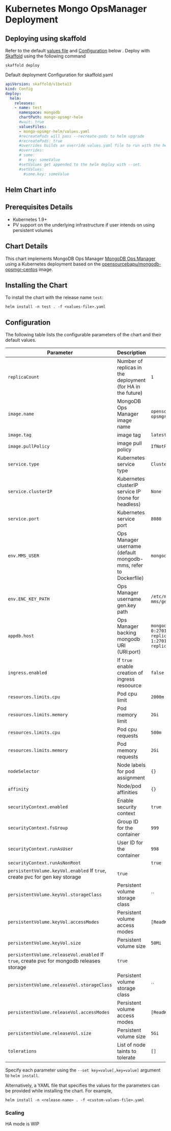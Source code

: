 # Kubernetes Mongo OpsManager Deployment

## Deploying using skaffold

Refer to the default [values file](mongo-opsmgr-helm/values.yaml) and [Configuration](#Configuration) below . Deploy with [Skaffold](https://github.com/GoogleContainerTools/skaffold) using the following command
```console
skaffold deploy
```

Default deployment Configuration for skaffold.yaml
```yml
apiVersion: skaffold/v1beta13
kind: Config
deploy:
  helm:
    releases:
    - name: test
      namespace: mongodb
      chartPath: mongo-opsmgr-helm
      #wait: true
      valuesFiles:
      - mongo-opsmgr-helm/values.yaml
      #recreatePods will pass --recreate-pods to helm upgrade
      #recreatePods: true
      #overrides builds an override values.yaml file to run with the helm deploy
      #overrides:
      # some:
      #   key: someValue
      #setValues get appended to the helm deploy with --set.
      #setValues:
        #some.key: someValue
```

## Helm Chart info

## Prerequisites Details

* Kubernetes 1.9+
* PV support on the underlying infrastructure if user intends on using persistent volumes

## Chart Details

This chart implements MongoDB Ops Manager [MongoDB Ops Manager](https://docs.opsmanager.mongodb.com/current/)
using a Kubernetes deployment based on the [opensourcebapu/mongodb-opsmgr-centos](https://hub.docker.com/r/opensourcebapu/mongodb-opsmgr-centos) image.

## Installing the Chart

To install the chart with the release name `test`:

``` console
helm install -n test . -f <values-file>.yaml
```

## Configuration

The following table lists the configurable parameters of the chart and their default values.

| Parameter                           | Description                                                               | Default                                             |
| ----------------------------------- | ------------------------------------------------------------------------- | --------------------------------------------------- |
| `replicaCount`                      | Number of replicas in the deployment (for HA in the future)               | `1`                                                 |
| `image.name`                        | MongoDB Ops Manager image name                                            | `opensourcebapu/mongodb-opsmgr-centos`              |
| `image.tag`                         | image tag                                                                 | `latest`                                            |
| `image.pullPolicy`                  | image pull policy                                                         | `IfNotPresent`                                      |
| `service.type`                      | Kubernetes service type                                                   | `ClusterIP`                                         |
| `service.clusterIP`                 | Kubernetes clusterIP service IP (none for headless)                       | `None`                                              |
| `service.port`                      | Kubernetes service port                                                   | `8080`                                              |
| `env.MMS_USER`                      | Ops Manager username (default mongodb-mms, refer to Dockerfile)           | `mongodb-mms`                                       |
| `env.ENC_KEY_PATH`                  | Ops Manager username gen.key path                                         | `/etc/mongodb-mms/gen.key`                          |
| `appdb.host`                        | Ops Manager backing mongodb URI (URI:port)                                | `mongodb-replicaset-0:27017,mongodb-replicaset-1:27017,mongodb-replicaset-2:27017`                        |
| `ingress.enabled`                   | If `true` enable creation of ingress resoource                            | `false`                                             |
| `resources.limits.cpu`              | Pod cpu limit                                                             | `2000m`                                             |
| `resources.limits.memory`           | Pod memory limit                                                          | `2Gi`                                               |
| `resources.limits.cpu`              | Pod cpu requests                                                          | `500m`                                              |
| `resources.limits.memory`           | Pod memory requests                                                       | `2Gi`                                               |
| `nodeSelector`                      | Node labels for pod assignment                                            | `{}`                                                |
| `affinity`                          | Node/pod affinities                                                       | `{}`                                                |
| `securityContext.enabled`           | Enable security context                                                   | `true`                                              |
| `securityContext.fsGroup`           | Group ID for the container                                                | `999`                                               |
| `securityContext.runAsUser`         | User ID for the container                                                 | `998`                                               |
| `securityContext.runAsNonRoot`      |                                                                           | `true`                                              |
| `persistentVolume.keyVol.enabled`    If `true`, create pvc for gen key storage                                  | `true`                                              |
| `persistentVolume.keyVol.storageClass`     | Persistent volume storage class                                    | ``                                                  |
| `persistentVolume.keyVol.accessModes`      | Persistent volume access modes                                     | `[ReadWriteOnce]`                                   |
| `persistentVolume.keyVol.size`             | Persistent volume size                                             | `50Mi`                                              |
| `persistentVolume.releaseVol.enabled`    If `true`, create pvc for mongodb releases storage                     | `true`                                              |
| `persistentVolume.releaseVol.storageClass`     | Persistent volume storage class                                | ``                                                  |
| `persistentVolume.releaseVol.accessModes`      | Persistent volume access modes                                 | `[ReadWriteOnce]`                                   |
| `persistentVolume.releaseVol.size`             | Persistent volume size                                         | `5Gi`                                              |
| `tolerations`                       | List of node taints to tolerate                                           | `[]`                                                |

Specify each parameter using the `--set key=value[,key=value]` argument to `helm install`.

Alternatively, a YAML file that specifies the values for the parameters can be provided while installing the chart. For example,

``` console
helm install -n <release-name> . -f <custom-values-file>.yaml
```

### Scaling

HA mode is WIP
